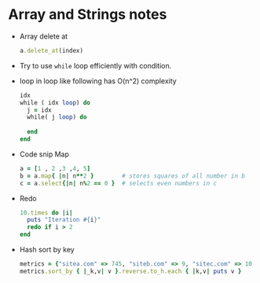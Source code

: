 # Array and Strings notes



- Array delete at 

  ```ruby
  a.delete_at(index) 
  ```

- Try to use `while` loop efficiently with condition.

- loop in loop like following has O(n^2) complexity 

  ```ruby
  idx
  while ( idx loop) do
  	j = idx
  	while( j loop) do
  		
  	end
  end
  ```

- Code snip Map

  ```ruby
  a = [1 , 2 ,3 ,4, 5]
  b = a.map{ |n| n**2 }        # stores squares of all number in b
  c = a.select{|n| n%2 == 0 }  # selects even numbers in c
  ```

- Redo

  ```ruby
  10.times do |i|
    puts "Iteration #{i}"
    redo if i > 2
  end
  ```

- Hash sort by key

  ```ruby
  metrics = {"sitea.com" => 745, "siteb.com" => 9, "sitec.com" => 10 }
  metrics.sort_by { |_k,v| v }.reverse.to_h.each { |k,v| puts v }
  ```

  

